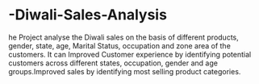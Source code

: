 # -Diwali-Sales-Analysis
he Project analyse the Diwali sales on the basis of different products, gender, state, age, Marital Status, occupation and zone area of the customers. It can Improved Customer experience by identifying potential customers across different states, occupation, gender and age groups.Improved sales by identifying most selling product categories.
